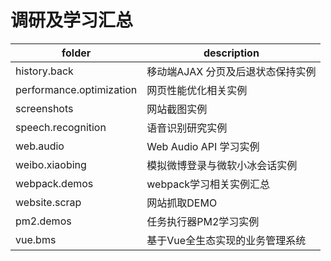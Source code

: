 # 调研及学习汇总

| folder                   | description                       |
| ------------------------ | --------------------------------- |
| history.back             | 移动端AJAX 分页及后退状态保持实例 |
| performance.optimization | 网页性能优化相关实例              |
| screenshots              | 网站截图实例                      |
| speech.recognition       | 语音识别研究实例                  |
| web.audio                | Web Audio API 学习实例            |
| weibo.xiaobing           | 模拟微博登录与微软小冰会话实例    |
| webpack.demos            | webpack学习相关实例汇总           |
| website.scrap            | 网站抓取DEMO                      |
| pm2.demos                | 任务执行器PM2学习实例             |
| vue.bms                  | 基于Vue全生态实现的业务管理系统   |

